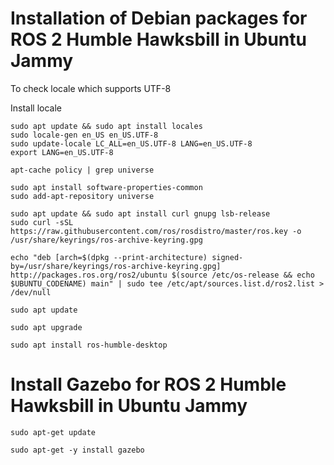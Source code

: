 # Installation of Debian packages for ROS 2 Humble Hawksbill in Ubuntu Jammy

To check locale which supports UTF-8

Install locale
```
sudo apt update && sudo apt install locales
sudo locale-gen en_US en_US.UTF-8
sudo update-locale LC_ALL=en_US.UTF-8 LANG=en_US.UTF-8
export LANG=en_US.UTF-8
``` 

```
apt-cache policy | grep universe
```

```
sudo apt install software-properties-common
sudo add-apt-repository universe
```

```
sudo apt update && sudo apt install curl gnupg lsb-release
sudo curl -sSL https://raw.githubusercontent.com/ros/rosdistro/master/ros.key -o /usr/share/keyrings/ros-archive-keyring.gpg
```

```
echo "deb [arch=$(dpkg --print-architecture) signed-by=/usr/share/keyrings/ros-archive-keyring.gpg] http://packages.ros.org/ros2/ubuntu $(source /etc/os-release && echo $UBUNTU_CODENAME) main" | sudo tee /etc/apt/sources.list.d/ros2.list > /dev/null
```

```
sudo apt update
```

```
sudo apt upgrade
```

```
sudo apt install ros-humble-desktop
```

# Install Gazebo for ROS 2 Humble Hawksbill in Ubuntu Jammy
```
sudo apt-get update
```

```
sudo apt-get -y install gazebo

```
